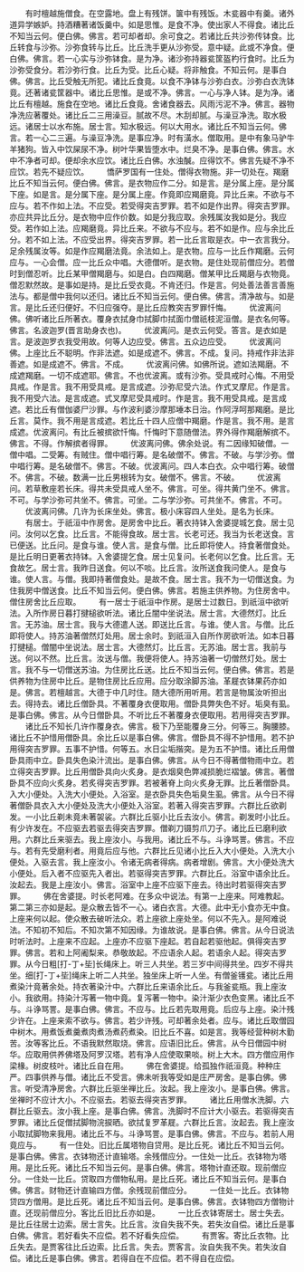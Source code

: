 <!-- { "loadSidebar": true } -->
　　有时檀越施僧食。在空露地。盘上有残饼。箧中有残饭。木瓫器中有羹。诸外道异学嫉妒。持酒糟著诸饭羹中。如是思惟。是食不净。使出家人不得食。诸比丘不知当云何。便白佛。佛言。若可却者却。余可食之。若诸比丘共沙弥传钵食。比丘转食与沙弥。沙弥食转与比丘。比丘洗手更从沙弥受。意中疑。此或不净食。便白佛。佛言。若一心实与沙弥钵食。是为净。诸沙弥持器瓫筐盔杓行食时。比丘为沙弥受食分。若沙弥行食。比丘为受。比丘心疑。将非触食。不知云何。是事白佛。佛言。比丘受触无所犯。诸比丘食竟。以食不净钵与沙弥白衣。沙弥白衣洗钵竟。还著诸瓫筐器中。诸比丘思惟。是或不净。佛言。一心与净人钵。是为净。诸比丘有檀越。施食在空地。诸比丘食竟。舍诸食器去。风雨污泥不净。佛言。器物净洗应著覆处。诸比丘二三用澡豆。腻故不尽。木刮却腻。与澡豆净洗。取水极远。诸居士以水布施。居士言。知水极远。何以大用水。诸比丘不知当云何。佛言。若一心二三遍。与澡豆净洗。是事应净。时有潢水。僧取用。是中有象马驴牛羊猪狗。皆入中饮屎尿不净。树叶华果皆堕水中。烂臭不净。是事白佛。佛言。水中不净者可却。便却余水应饮。诸比丘白佛。水浊醎。应得饮不。佛言先疑不净不应饮。若先不疑应饮。
　　憍萨罗国有一住处。僧得衣物施。非一切处在。羯磨比丘不知当云何。便白佛。佛言。是衣物应作二分。如是言。是分属上座。是分属下座。如是言。是分属下座。是分属上座。作竟即应羯磨竟。异比丘来。不欲与不应与。若不作如上法。不应受。若受得突吉罗罪。若不如是作出界。得突吉罗罪。亦应共异比丘分。是衣物中应作价数。如是分我应取。余残属汝我如是分。我应受。若作如上法。应羯磨竟。异比丘来。不欲与不应与。若不如是作。应与余比丘分。若不如上法。不应受出界。得突吉罗罪。若一比丘言取是衣。中一衣言我分。足余残属汝等。如是作应羯磨法竟。余法如上。是衣物。应与一比丘作羯磨。云何应与。一心会僧。应一比丘众中唱。大德僧听。是衣物。是住处现前僧应分。若僧时到僧忍听。比丘某甲僧羯磨与。如是白。白四羯磨。僧某甲比丘羯磨与衣物竟。僧忍默然故。是事如是持。是比丘受衣竟。不肯还归。作是言。何处善法善言善施法与。都是僧中我何以还归。诸比丘不知当云何。便白佛。佛言。清净故与。如是言。是比丘还归便好。不归应强夺。是比丘应教突吉罗罪忏悔。
　　优波离问佛。佛听诸比丘所著衣。覆身衣拭身巾拭脚巾拭面巾僧祇枝泥洹僧。是衣名何等。佛言。名波迦罗(晋言助身衣也)。
　　优波离问。是衣云何受。答言。是衣如是言。是波迦罗衣我受用故。何等人边应受。佛言。五众边应受。
　　优波离问佛。上座比丘不聪明。作非法遮。如是成遮不。佛言。不成。复问。持戒作非法非善遮。如是成遮不。佛言。不成。
　　优波离问佛。如佛所说。遮如法羯磨。不成遮羯磨。一切不成遮耶。佛言。不也优波离。或有沙弥。受具戒时心悔。不用受具戒。作是言。我不用受具戒。是言成遮。沙弥尼受六法。作式叉摩尼。作是言。我不用受六法。是言成遮。式叉摩尼受具戒时。作是言。我不用受具戒。是言成遮。若比丘有僧伽婆尸沙罪。与作波利婆沙摩那埵本日治。作阿浮呵那羯磨。是比丘言。莫作。我不用是言成遮。若比丘十四人应僧中羯磨。作是言。我不用。是言成遮。优波离问。有比丘被摈欲忏悔。忏悔时下意随僧法。界外得作羯磨解摈不。佛言。不得。作解摈者得罪。
　　优波离问佛。佛余处说。有二因缘知破僧。一僧中唱。二受筹。有贼住。僧中唱行筹。是名破僧不。佛言。不破。与学沙弥。僧中唱行筹。是名破僧不。佛言。不破。优波离问。四人本白衣。众中唱行筹。破僧不。佛言。不破。数满一比丘男根转为女。破僧不。佛言。不破。
　　优波离问。若草敷座若长床。得共未受具戒人坐不。佛言。可坐。得共黄门坐不。佛言。不可。与学沙弥可共坐不。佛言。可坐。二与学沙弥。可共坐不。佛言。不可。
　　优波离问佛。几许为长床坐处。佛言。极小床容四人坐处。是名为长床。
　　有居士。于祇洹中作房舍。是房舍中比丘。著衣持钵入舍婆提城乞食。居士见问。汝何以乞食。比丘言。不能得食故。居士言。长老可还。我当为长老送食。言已便送。比丘问。是食与谁。使人言。是食与僧。比丘即将使人。持食著僧食处。是比丘明日更著衣持钵。入舍婆提乞食。居士见复问。长老何以乞食。比丘言。无食故乞。居士言。我昨日送食。何以不啖。比丘言。汝所送食我问使人。是食与谁。使人言。与僧。我即持著僧食处。是故不食。居士言。我不为一切僧送食。为住我房中僧送食。比丘不知当云何。便白佛。佛言。若施主供养物。为住房舍中。僧住房舍比丘应取。
　　有一居士于祇洹中作房。是居士过数日。到祇洹中欲听法。入所作房日暮打揵槌欲听法。诸比丘闇中坐说法。居士言。大德然灯。比丘言。无苏油。居士言。我与大德遣人送。即送比丘言。与谁。使人言。与僧。比丘即将使人。持苏油著僧然灯处用。居士余时。到祇洹入自所作房欲听法。如本日暮打揵槌。僧闇中坐说法。居士言。大德然灯。比丘言。无苏油。居士言。我前与送。何以不然。比丘言。汝送与僧。我便将使人。持苏油著一切僧然灯处。居士言。我不与一切僧送苏油。为住房比丘送。比丘不知当云何。便白佛。佛言。若是供养物为住房中比丘。是物住房比丘应用。应分取涂脚苏油。革屣衣钵果药亦如是。佛言。若檀越言。大德于中几时住。随大德所用听用。若言是物属汝听担出去。得持去。诸比丘僧卧具。不著覆身衣便取用。僧卧具弊失色不好。垢臭有虱。是事白佛。佛言。从今日僧卧具。不听比丘不著覆身衣便取用。若用得突吉罗罪。
　　诸比丘不知长几许作覆身衣。佛言。极下乃至能覆身三分。何等三。胸腰膝。诸比丘不护惜用僧卧具。余比丘以是事白佛。佛言。僧卧具不得不护惜用。若不护用得突吉罗罪。五事不护惜。何等五。水日尘垢揩突。是为五不护惜。诸比丘用僧卧具雨中立。卧具失色染汁流出。是事白佛。佛言。从今日不得著僧物雨中立。若立得突吉罗罪。比丘用僧卧具向火炙身。是衣烟臭色弊减损脆烂褶皱。佛言。著僧卧具不应向火炙身。若炙得突吉罗罪。若被著脊上向火炙身无罪。比丘著僧卧具。入大小便处。入洗大小便处。入浴室。是衣卧具失色垢臭生虱。佛言。从今日不得著僧卧具衣入大小便处及洗大小便处入浴室。若著入得突吉罗罪。六群比丘欲剃发。一小比丘剃未竟未著袈裟。六群比丘驱小比丘去汝小。佛言。剃发时小比丘。有少许发在。不应驱去若驱去得突吉罗罪。僧剃刀镊剪爪刀子。诸比丘已磨利欲用。六群比丘来驱去。我上座汝小。与我用。诸比丘不与。斗诤骂詈。佛言。不应与。若有先受磨利者。用竟后应与他。六群比丘见诸小比丘入大小便处。入洗大小便处。入驱去言。我上座汝小。令诸无病者得病。病者增剧。佛言。大小便处洗大小便处。后入者不应驱先入者出。若驱得突吉罗罪。六群比丘。浴室中语余比丘。汝起去。我是上座汝小。佛言。浴室中上座不应驱下座去。待出时若驱得突吉罗罪。
　　佛在舍婆提。时长老阿难。在多众中说法。有第一上座来。阿难教起。第二第三亦如是起。是众散去皆不一心。诸白衣言。大德。此中无小食亦无中食。上座来何以起。使众散去破听法众。若上座欲上座处坐。何以不先入。是阿难说法。不知初不知后。不知次第不知因缘。为谁故说。是事白佛。佛言。从今日说法时听法时。上座来不应起。上座亦不应驱下座起。若自起若驱他起。俱得突吉罗罪。佛言。若和上阿阇梨来。恭敬故起。不应语余人起。若语余人起。得突吉罗罪。从今日粗[打-丁+坒]长绳床上。听三人共坐。若三岁中间得共坐。四岁不得共坐。细[打-丁+坒]绳床上听二人共坐。独坐床上听一人坐。有僧釜镬瓫。诸比丘用煮染汁竟著余处。持衣著染汁中。六群比丘来语余比丘。与我釜瓫瓶。我上座汝小。我欲用。持染汁泻著一物中竟。复泻著一物中。染汁渐少衣色变黑。诸比丘不与。斗诤骂詈。是事白佛。佛言。不应与。比丘若先取用竟。后应与上座。染汁残少许在。上座来索不欲与。佛言。若少许残。可却著余处者。应与。诸比丘取僧园中树木。用煮饭煮羹煮肉煮汤煮药煮染。旧比丘不喜。如是言。我等经营种树木勤苦。汝等客比丘。不语我默然取烧。佛言。应语旧比丘。佛言。从今日僧园中树华。应取用供养佛塔及阿罗汉塔。若有净人应使取果啖。树上大木。四方僧应用作梁椽。树皮枝叶。诸比丘自在用。
　　佛在舍婆提。给孤独作祇洹竟。种种庄严。四事供养与僧。诸比丘不受言。佛未听我等受如是庄严房舍。是事白佛。佛言。听受清净房舍。六群比丘驱坐禅比丘。汝起。我上座汝小。是事白佛。佛言。坐禅时不应计大小。不应驱去。若驱去得突吉罗罪。
　　诸比丘用僧水洗脚。六群比丘驱去。汝小我上座。是事白佛。佛言。洗脚时不应计大小驱去。若驱得突吉罗罪。诸比丘促僧拭脚物浣捩晒。欲拭复罗革屣。六群比丘言。汝起去。我上座汝小取拭脚物来我用。诸比丘不与。斗诤骂詈。是事白佛。佛言。不应与。若前人用竟应与。
　　有一住处。旧比丘属塔物自贷用。是比丘死。诸比丘不知当云何。是事白佛。佛言。衣钵物还计直输塔。余残僧应分。一住处一比丘。衣钵物为塔用。是比丘死。诸比丘不知当云何。是事白佛。佛言。塔物计直还取。现前僧应分。一住处一比丘。贷取四方僧物私用。是比丘死。诸比丘不知当云何。是事白佛。佛言。财物还计直输四方僧。余残现前僧应分。
　　一住处一比丘。衣钵物贷四方僧用。是比丘死。诸比丘不知当云何。是事白佛。佛言。衣钵物四方僧物计直。还现前僧应分。客比丘旧比丘亦如是。
　　一比丘衣钵寄居士。居士失去。是比丘往居士边索。居士言失。比丘言。汝自失我不失。若失汝自偿。诸比丘是事白佛。佛言。若好看失不应偿。若不好看失应偿。
　　有贾客。寄比丘衣物。比丘失去。是贾客往比丘边索。比丘言。失去。贾客言。汝自失我不失。若失汝自偿。诸比丘是事白佛。佛言。若得自在不应偿。若不得自在应偿。
